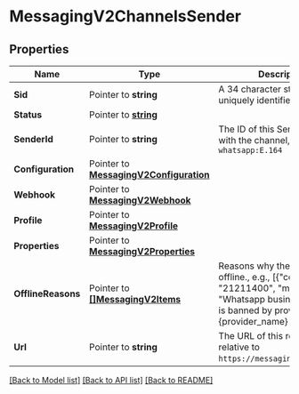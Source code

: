 # MessagingV2ChannelsSender

## Properties

Name | Type | Description | Notes
------------ | ------------- | ------------- | -------------
**Sid** | Pointer to **string** | A 34 character string that uniquely identifies this Sender. |
**Status** | Pointer to [**string**](ChannelsSenderEnumStatus.md) |  |
**SenderId** | Pointer to **string** | The ID of this Sender prefixed with the channel, e.g., `whatsapp:E.164` |
**Configuration** | Pointer to [**MessagingV2Configuration**](MessagingV2Configuration.md) |  |
**Webhook** | Pointer to [**MessagingV2Webhook**](MessagingV2Webhook.md) |  |
**Profile** | Pointer to [**MessagingV2Profile**](MessagingV2Profile.md) |  |
**Properties** | Pointer to [**MessagingV2Properties**](MessagingV2Properties.md) |  |
**OfflineReasons** | Pointer to [**[]MessagingV2Items**](MessagingV2Items.md) | Reasons why the sender is offline., e.g., [{\"code\": \"21211400\", \"message\": \"Whatsapp business account is banned by provider {provider_name} | Credit line is assigned to another BSP\", \"more_info\": \"https://www.twilio.com/docs/errors/21211400\"}] |
**Url** | Pointer to **string** | The URL of this resource, relative to `https://messaging.twilio.com`. |

[[Back to Model list]](../README.md#documentation-for-models) [[Back to API list]](../README.md#documentation-for-api-endpoints) [[Back to README]](../README.md)


